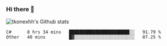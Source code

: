 ### Hi there 👋

![tkonexhh's Github stats](https://github-readme-stats.vercel.app/api?username=tkonexhh&show_icons=true)


<!--START_SECTION:waka-->

```text
C#      8 hrs 34 mins   ███████████████████████░░   91.79 %
Other   40 mins         █▓░░░░░░░░░░░░░░░░░░░░░░░   07.25 %
```

<!--END_SECTION:waka-->
